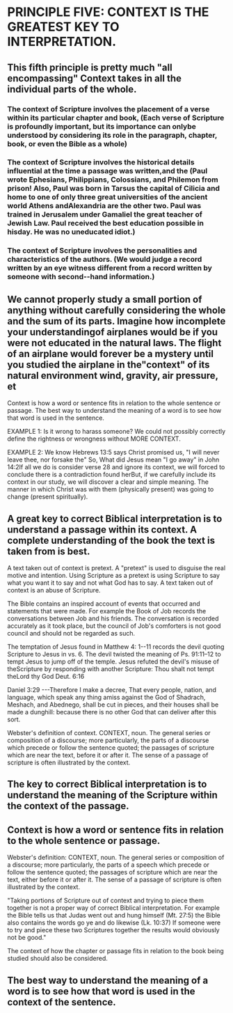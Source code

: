 # PRINCIPLE FIVE: CONTEXT IS THE GREATEST KEY TO INTERPRETATION.

## This fifth principle is pretty much "all encompassing" Context takes in all the individual parts of the whole.

### The context of Scripture involves the placement of a verse within its particular chapter and book, (Each verse of Scripture is profoundly important, but its importance can onlybe understood by considering its role in the paragraph, chapter, book, or even the Bible as a whole)

### The context of Scripture involves the historical details influential at the time a passage was written,and the (Paul wrote Ephesians, Philippians, Colossians, and Philemon from prison! Also, Paul was born in Tarsus the capital of Cilicia and home to one of only three great universities of the ancient world Athens andAlexandria are the other two. Paul was trained in Jerusalem under Gamaliel the great teacher of Jewish Law. Paul received the best education possible in hisday. He was no uneducated idiot.)

### The context of Scripture involves the personalities and characteristics of the authors. (We would judge a record written by an eye witness different from a record written by someone with second--hand information.)

## We cannot properly study a small portion of anything without carefully considering the whole and the sum of its parts. Imagine how incomplete your understandingof airplanes would be if you were not educated in the natural laws. The flight of an airplane would forever be a mystery until you studied the airplane in the"context" of its natural environment wind, gravity, air pressure, et

Context is how a word or sentence fits in relation to the whole sentence or passage. The best way to understand the meaning of a word is to see how that word is used in the sentence.

EXAMPLE 1: Is it wrong to harass someone? We could not possibly correctly define the rightness or wrongness without MORE CONTEXT.

EXAMPLE 2: We know Hebrews 13:5 says Christ promised us, "I will never leave thee, nor forsake the" So, What did Jesus mean "I go away" in John 14:2If all we do is consider verse 28 and ignore its context, we will forced to conclude there is a contradiction found herBut, if we carefully include its context in our study, we will discover a clear and simple meaning. The manner in which Christ was with them (physically present) was going to change (present spiritually).

## A great key to correct Biblical interpretation is to understand a passage within its context. A complete understanding of the book the text is taken from is best.

A text taken out of context is pretext. A "pretext" is used to disguise the real motive and intention. Using Scripture as a pretext is using Scripture to say what you want it to say and not what God has to say. A text taken out of context is an abuse of Scripture.

The Bible contains an inspired account of events that occurred and statements that were made. For example the Book of Job records the conversations between Job and his friends. The conversation is recorded accurately as it took place, but the council of Job's comforters is not good council and should not be regarded as such.

The temptation of Jesus found in Matthew 4: 1--11 records the devil quoting Scripture to Jesus in vs. 6. The devil twisted the meaning of Ps. 91:11–12 to tempt Jesus to jump off of the temple. Jesus refuted the devil's misuse of theScripture by responding with another Scripture: Thou shalt not tempt theLord thy God Deut. 6:16

Daniel 3:29 ---Therefore I make a decree, That every people, nation, and language, which speak any thing amiss against the God of Shadrach, Meshach, and Abednego, shall be cut in pieces, and their houses shall be made a dunghill: because there is no other God that can deliver after this sort.

Webster's definition of context. CONTEXT, noun. The general series or composition of a discourse; more particularly, the parts of a discourse which precede or follow the sentence quoted; the passages of scripture which are near the text, before it or after it. The sense of a passage of scripture is often illustrated by the context.

## The key to correct Biblical interpretation is to understand the meaning of the Scripture within the context of the passage.

## Context is how a word or sentence fits in relation to the whole sentence or passage.

Webster's definition: CONTEXT, noun. The general series or composition of a discourse; more particularly, the parts of a speech which precede or follow the sentence quoted; the passages of scripture which are near the text, either before it or after it. The sense of a passage of scripture is often illustrated by the context.

"Taking portions of Scripture out of context and trying to piece them together is not a proper way of correct Biblical interpretation. For example the Bible tells us that Judas went out and hung himself (Mt. 27:5) the Bible also contains the words go ye and do likewise (Lk. 10:37) If someone were to try and piece these two Scriptures together the results would obviously not be good."

The context of how the chapter or passage fits in relation to the book being studied should also be considered.

## The best way to understand the meaning of a word is to see how that word is used in the context of the sentence.

